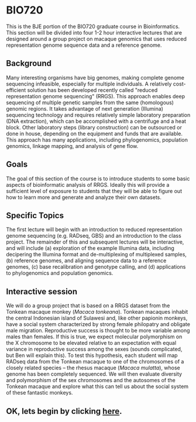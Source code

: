 # BIO720
This is the BJE portion of the BIO720 graduate course in Bioinformatics.  This section will be divided into four 1-2 hour interactive lectures that are designed around a group project on macaque genomics that uses reduced representation genome sequence data and a reference genome.  

## Background
Many interesting organisms have big genomes, making complete genome sequencing infeasible, especially for multiple individuals.  A relatively cost-efficient solution has been developed recently called "reduced representation genome sequencing" (RRGS).  This approach enables deep sequencing of multiple genetic samples from the same (homologous) genomic regions.  It takes advantage of next generation (Illumina) sequencing technology and requires relatively simple laboratory preparation (DNA extraction), which can be accomplished with a centrifuge and a heat block.  Other laboratory steps (library construction) can be outsourced or done in house, depending on the equipment and funds that are available. This approach has many applications, including phylogenomics, population genomics, linkage mapping, and analysis of gene flow.

## Goals
The goal of this section of the course is to introduce students to some basic aspects of bioinformatic analysis of RRGS. Ideally this  will provide a sufficient level of exposure to students that they will be able to figure out how to learn more and generate and analyze their own datasets.

## Specific Topics
The first lecture  will begin with an introduction to reduced representation genome sequencing (e.g. RADseq, GBS) and an introduction to the class project. The remainder of this and subsequent lectures will be interactive, and will include (a) exploration of the example Illumina data, including decipering the Illumina format and de-multiplexing of multiplexed samples, (b) reference genomes, and aligning sequence data to a reference genomes, (c) base recalibration and genotype calling, and (d) applications to phylogenomics and population genomics.  

## Interactive session 
 We will do a group project that is based on a RRGS dataset from the Tonkean macaque monkey (*Macaca tonkeana*).  Tonkean macaques inhabit the central Indonesian island of Sulawesi and, like other papionin monkeys, have a social system characterized by strong female philopatry and obligate male migration.  Reproductive success is thought to be more variable among males than females.  If this is true, we  expect  molecular polymorphism on the X chromosome to be elevated relative to an expectation with equal variance in reproductive success among the sexes (sounds complicated, but Ben will explain this). To test this hypothesis, each student will map RADseq data from the Tonkean macaque to one of the chromosomes of a closely related species – the rhesus macaque (*Macaca mulatta*), whose genome has been completely sequenced.  We will then evaluate diversity and polymorphism of the sex chromosomes and the autosomes of the Tonkean macaque and explore what this can tell us about the social system of these fantastic monkeys.  
 
## OK, lets begin by clicking [here](https://github.com/evansbenj/BIO720/blob/master/1_Lecture_1.md).
